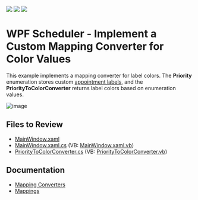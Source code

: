 <!-- default badges list -->
![](https://img.shields.io/endpoint?url=https://codecentral.devexpress.com/api/v1/VersionRange/128656024/22.2.2%2B)
[![](https://img.shields.io/badge/Open_in_DevExpress_Support_Center-FF7200?style=flat-square&logo=DevExpress&logoColor=white)](https://supportcenter.devexpress.com/ticket/details/T587301)
[![](https://img.shields.io/badge/📖_How_to_use_DevExpress_Examples-e9f6fc?style=flat-square)](https://docs.devexpress.com/GeneralInformation/403183)
<!-- default badges end -->

# WPF Scheduler - Implement a Custom Mapping Converter for Color Values

This example implements a mapping converter for label colors. The **Priority** enumeration stores custom [appointment labels](https://docs.devexpress.com/WPF/119214/controls-and-libraries/scheduler/appointments/labels), and the **PriorityToColorConverter** returns label colors based on enumeration values.

![image](https://github.com/DevExpress-Examples/how-to-implement-a-custom-mapping-converter-for-color-values-t587301/assets/65009440/e3746e4d-2dfa-4dd2-8d51-ccdc402dfacb)

## Files to Review

* [MainWindow.xaml](./CS/ColorMappingExample/MainWindow.xaml)
* [MainWindow.xaml.cs](./CS/ColorMappingExample/MainWindow.xaml.cs) (VB: [MainWindow.xaml.vb](./VB/ColorMappingExample/MainWindow.xaml.vb))
* [PriorityToColorConverter.cs](./CS/ColorMappingExample/PriorityToColorConverter.cs) (VB: [PriorityToColorConverter.vb](./VB/ColorMappingExample/PriorityToColorConverter.vb))

## Documentation

* [Mapping Converters](https://docs.devexpress.com/WPF/119833/controls-and-libraries/scheduler/data-binding/mapping-converters)
* [Mappings](https://docs.devexpress.com/WPF/119493/controls-and-libraries/scheduler/data-binding/mappings)

